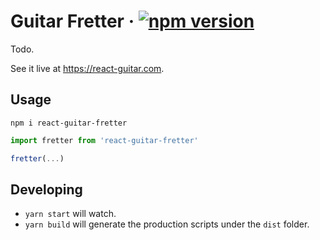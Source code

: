 # Guitar Fretter &middot; [![npm version](https://img.shields.io/npm/v/react-guitar-fretter.svg?style=flat)](https://www.npmjs.com/package/react-guitar-fretter)

Todo.

See it live at https://react-guitar.com.

## Usage

```
npm i react-guitar-fretter
```

```js
import fretter from 'react-guitar-fretter'

fretter(...)
```

## Developing

- `yarn start` will watch.
- `yarn build` will generate the production scripts under the `dist` folder.
